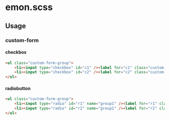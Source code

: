 # emon.scss

## Usage

### custom-form

#### checkbox

```html
<ul class="custom-form-group">
    <li><input type="checkbox" id="c1" /><label for="c1" class="custom-checkbox"> checkbox1 </label></li>
    <li><input type="checkbox" id="c2" /><label for="c2" class="custom-checkbox"> checkbox2 </label></li>
</ul>
```

#### radiobutton

```html
<ul class="custom-form-group">
    <li><input type="radio" id="r1" name="group1" /><label for="r1" class="custom-radio"> radiobutton1 </label></li>
    <li><input type="radio" id="r2" name="group1" /><label for="r2" class="custom-radio"> radiobutton2 </label></li>
</ul>
```
